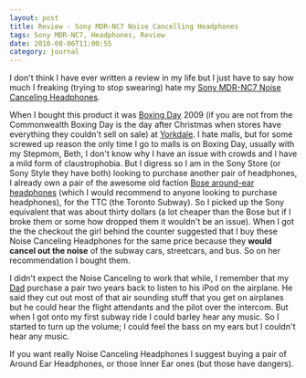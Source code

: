 ```yaml
---
layout: post
title: Review - Sony MDR-NC7 Noise Cancelling Headphones
tags: Sony MDR-NC7, Headphones, Review
date: 2010-08-06T11:00:55
category: journal
---
```


I don't think I have ever written a review in my life but I just have to say how much I freaking (trying to stop swearing) hate my [Sony MDR-NC7 Noise Canceling Headphones](http://sonystyle.ca/webapp/wcs/stores/servlet/ProductDisplay?storeId=20153&catalogId=100803&langId=200&productId=8198552921665520560).

When I bought this product it was [Boxing Day](http://en.wikipedia.org/wiki/Boxing_Day) 2009 (if you are not from the Commonwealth Boxing Day is the day after Christmas when stores have everything they couldn't sell on sale) at [Yorkdale](http://en.wikipedia.org/wiki/Yorkdale_Shopping_Centre). I hate malls, but for some screwed up reason the only time I go to malls is on Boxing Day, usually with my Stepmom, Beth, I don't know why I have an issue with crowds and I have a mild form of claustrophobia. But I digress so I am in the Sony Store (or Sony Style they have both) looking to purchase another pair of headphones, I already own a pair of the awesome old faction [Bose around-ear headphones](http://www.bose.ca/controller?url=/shop_online/headphones/audio_headphones/around_ear_headphones/index.jsp) (which I would recommend to anyone looking to purchase headphones), for the TTC (the Toronto Subway). So I picked up the Sony equivalent that was about thirty dollars (a lot cheaper than the Bose but if I broke them or some how dropped them it wouldn't be an issue). When I got the the checkout the girl behind the counter suggested that I buy these Noise Canceling Headphones for the same price because they **would cancel out the noise** of the subway cars, streetcars, and bus. So on her recommendation I bought them.

I didn't expect the Noise Canceling to work that while, I remember that my [Dad](http://bruce.braithwaite.ca/) purchase a pair two years back to listen to his iPod on the airplane. He said they cut out most of that air sounding stuff that you get on airplanes but he could hear the flight attendants and the pilot over the intercom. But when I got onto my first subway ride I could barley hear any music. So I started to turn up the volume; I could feel the bass on my ears but I couldn't hear any music.

If you want really Noise Canceling Headphones I suggest buying a pair of Around Ear Headphones, or those Inner Ear ones (but those have dangers).